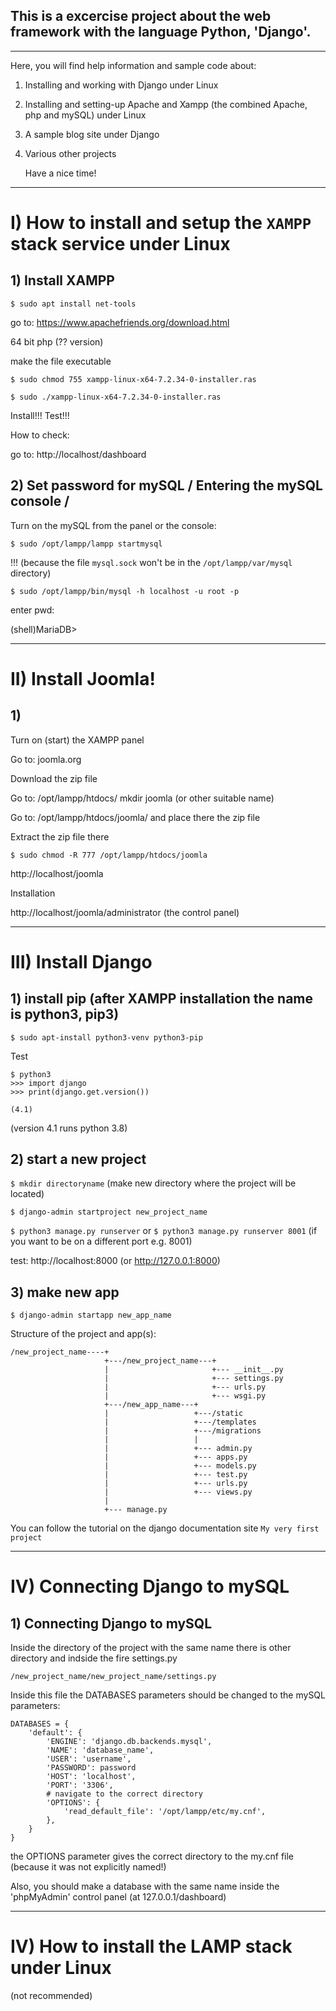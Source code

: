 ## This is a excercise project about the web framework with the language Python, 'Django'.
-----

Here, you will find help information and sample code about:

1) Installing and working with Django under Linux

2) Installing and setting-up Apache and Xampp (the combined Apache, php and mySQL) under Linux

3) A sample blog site under Django

4) Various other projects

   Have a nice time!

----

# I) How to install and setup the `XAMPP` stack service under Linux

## 1) Install XAMPP

```$ sudo apt install net-tools```

go to: https://www.apachefriends.org/download.html

64 bit php (?? version)

make the file executable

```$ sudo chmod 755 xampp-linux-x64-7.2.34-0-installer.ras```

```$ sudo ./xampp-linux-x64-7.2.34-0-installer.ras```

Install!!! Test!!!

How to check:

go to: http://localhost/dashboard

## 2) Set password for mySQL / Entering the mySQL console /

Turn on the mySQL from the panel or the console:

```$ sudo /opt/lampp/lampp startmysql```

!!! (because the file ```mysql.sock``` won't be in the ```/opt/lampp/var/mysql``` directory)

```$ sudo /opt/lampp/bin/mysql -h localhost -u root -p```

enter pwd:

(shell)MariaDB>

----

# II) Install Joomla!

## 1) 

Turn on (start) the XAMPP panel

Go to: joomla.org

Download the zip file

Go to: /opt/lampp/htdocs/ mkdir joomla (or other suitable name)

Go to: /opt/lampp/htdocs/joomla/ and place there the zip file

Extract the zip file there

```$ sudo chmod -R 777 /opt/lampp/htdocs/joomla```

http://localhost/joomla

Installation

http://localhost/joomla/administrator (the control panel)

----

# III) Install Django

## 1) install pip (after XAMPP installation the name is python3, pip3)

```$ sudo apt-install python3-venv python3-pip```

Test

```
$ python3
>>> import django
>>> print(django.get.version())

(4.1)
```
(version 4.1 runs python 3.8)

## 2) start a new project

```$ mkdir directoryname``` (make new directory where the project will be located)

```$ django-admin startproject new_project_name```

```$ python3 manage.py runserver``` or ```$ python3 manage.py runserver 8001``` (if you want to be on a different port e.g. 8001)

test: http://localhost:8000 (or http://127.0.0.1:8000)

## 3) make new app

```$ django-admin startapp new_app_name```

Structure of the project and app(s):
```
/new_project_name----+
                     +---/new_project_name---+
                     |                       +--- __init__.py
                     |                       +--- settings.py
                     |                       +--- urls.py
                     |                       +--- wsgi.py
                     +---/new_app_name---+
                     |                   +---/static
                     |                   +---/templates
                     |                   +---/migrations
                     |                   |
                     |                   +--- admin.py 
                     |                   +--- apps.py
                     |                   +--- models.py 
                     |                   +--- test.py 
                     |                   +--- urls.py 
                     |                   +--- views.py
                     |
                     +--- manage.py
```
You can follow the tutorial on the django documentation site `My very first project`

----

# IV) Connecting Django to mySQL

## 1) Connecting Django to mySQL

Inside the directory of the project with the same name there is other directory and indside the fire settings.py

```/new_project_name/new_project_name/settings.py```

Inside this file the DATABASES parameters should be changed to the mySQL parameters: 

```
DATABASES = {
    'default': {
        'ENGINE': 'django.db.backends.mysql',
        'NAME': 'database_name',
        'USER': 'username',
        'PASSWORD': password
        'HOST': 'localhost',
        'PORT': '3306',
        # navigate to the correct directory
        'OPTIONS': {
            'read_default_file': '/opt/lampp/etc/my.cnf',
        },
    }
}
```

the OPTIONS parameter gives the correct directory to the my.cnf file (because it was not explicitly named!)

Also, you should make a database with the same name inside the 'phpMyAdmin' control panel (at 127.0.0.1/dashboard)

----

# IV) How to install the LAMP stack under Linux 
(not recommended)
